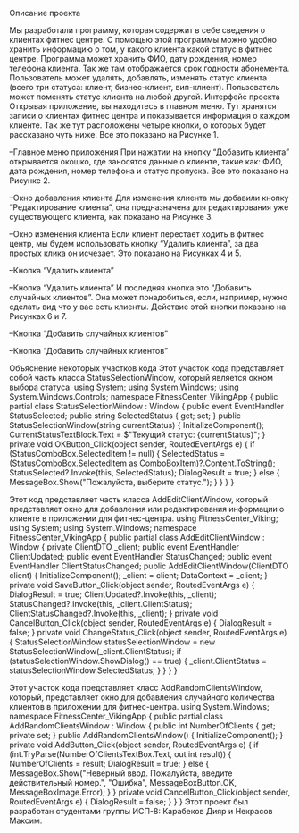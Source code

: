 Описание проекта

Мы разработали программу, которая содержит в себе сведения о клиентах фитнес центре. С помощью этой программы можно удобно хранить информацию о том, у какого клиента какой статус в фитнес центре. Программа может хранить ФИО, дату рождения, номер телефона клиента. Так же там отображается срок годности абонемента. Пользователь может удалять, добавлять, изменять статус клиента (всего три статуса: клиент, бизнес-клиент, вип-клиент). Пользователь может поменять статус клиента на любой другой.
Интерфейс проекта
Открывая приложение, вы находитесь в главном меню. Тут хранятся записи о клиентах фитнес центра и показывается информация о каждом клиенте. Так же тут расположены четыре кнопки, о которых будет рассказано чуть ниже.  Все это показано на Рисунке 1. 
 
–Главное меню приложения
При нажатии на кнопку “Добавить клиента” открывается окошко, где заносятся данные о клиенте, такие как: ФИО, дата рождения, номер телефона и статус пропуска. Все это показано на Рисунке 2.
 
–Окно добавления клиента
Для изменения клиента мы добавили кнопку “Редактирование клиента”, она предназначена для редактирования уже существующего клиента, как показано на Рисунке 3.
 
–Окно изменения клиента 
Если клиент перестает ходить в фитнес центр, мы будем использовать кнопку “Удалить клиента”, за два простых клика он исчезает. Это показано на Рисунках 4 и 5.
 
–Кнопка “Удалить клиента”
 
–Кнопка “Удалить клиента”
И последняя кнопка это “Добавить случайных клиентов”. Она может понадобиться, если, например, нужно сделать вид что у вас есть клиенты. Действие этой кнопки показано на Рисунках 6 и 7.
 
–Кнопка “Добавить случайных клиентов”
 
–Кнопка “Добавить случайных клиентов”

Объяснение некоторых участков кода
Этот участок кода представляет собой часть класса StatusSelectionWindow, который является окном выбора статуса.
using System;
using System.Windows;
using System.Windows.Controls;
namespace FitnessCenter_VikingApp
{
    public partial class StatusSelectionWindow : Window
    {
        public event EventHandler<string> StatusSelected;
        public string SelectedStatus { get; set; }
        public StatusSelectionWindow(string currentStatus)
        {
            InitializeComponent();
            CurrentStatusTextBlock.Text = $"Текущий статус: {currentStatus}";
        }
        private void OKButton_Click(object sender, RoutedEventArgs e)
        {
            if (StatusComboBox.SelectedItem != null)
            {
                SelectedStatus = (StatusComboBox.SelectedItem as ComboBoxItem)?.Content.ToString();
                StatusSelected?.Invoke(this, SelectedStatus);
                DialogResult = true;
            }
            else
            {
                MessageBox.Show("Пожалуйста, выберите статус.");
            }
        }
    }
}

Этот код представляет часть класса AddEditClientWindow, который представляет окно для добавления или редактирования информации о клиенте в приложении для фитнес-центра.
using FitnessCenter_Viking;
using System;
using System.Windows;
namespace FitnessCenter_VikingApp
{
    public partial class AddEditClientWindow : Window
    {
        private ClientDTO _client;
        public event EventHandler<ClientDTO> ClientUpdated;
        public event EventHandler<string> StatusChanged;
        public event EventHandler<ClientDTO> ClientStatusChanged;
        public AddEditClientWindow(ClientDTO client)
        {
            InitializeComponent();
            _client = client;
            DataContext = _client;
        }
        private void SaveButton_Click(object sender, RoutedEventArgs e)
        {
            DialogResult = true;
            ClientUpdated?.Invoke(this, _client);
            StatusChanged?.Invoke(this, _client.ClientStatus);
            ClientStatusChanged?.Invoke(this, _client); 
        }
        private void CancelButton_Click(object sender, RoutedEventArgs e)
        {
            DialogResult = false;
        }
        private void ChangeStatus_Click(object sender, RoutedEventArgs e)
        {
            StatusSelectionWindow statusSelectionWindow = new StatusSelectionWindow(_client.ClientStatus);
            if (statusSelectionWindow.ShowDialog() == true)
            {
                _client.ClientStatus = statusSelectionWindow.SelectedStatus;
            }
        }
    }
}

Этот участок кода представляет класс AddRandomClientsWindow, который, представляет окно для добавления случайного количества клиентов в приложении для фитнес-центра.
using System.Windows;
namespace FitnessCenter_VikingApp
{
    public partial class AddRandomClientsWindow : Window
    {
        public int NumberOfClients { get; private set; }
        public AddRandomClientsWindow()
        {
            InitializeComponent();
        }
        private void AddButton_Click(object sender, RoutedEventArgs e)
        {
            if (int.TryParse(NumberOfClientsTextBox.Text, out int result))
            {
                NumberOfClients = result;
                DialogResult = true;
            }
            else
            {
                MessageBox.Show("Неверный ввод. Пожалуйста, введите действительный номер.", "Ошибка", MessageBoxButton.OK, MessageBoxImage.Error);
            }
        }
        private void CancelButton_Click(object sender, RoutedEventArgs e)
        {
            DialogResult = false;
        }
    }
}
Этот проект был разработан студентами группы ИСП-8: Карабеков Дияр и Некрасов Максим.

